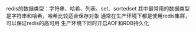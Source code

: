 redis的数据类型：字符串、哈希、列表、set、sortedset
其中最常用的数据类型是字符串和哈希，哈希比较适合保存对象
通常在生产环境下都是使用redis集群，可以保证redis的高可用
生产环境下同时开启AOF和RDB持久化
